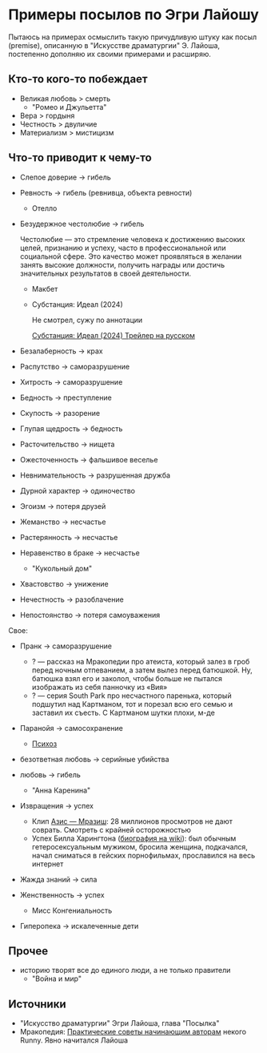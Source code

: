 ﻿---
tags:
  - Эгри Лайош
  - драматургия
  - \"Искусство драматургии\" Лайоша
  - посыл (premise)
authors:
  - fering
---
# Примеры посылов по Эгри Лайошу

Пытаюсь на примерах осмыслить такую причудливую штуку как посыл (premise), описанную в "Искусстве драматургии" Э. Лайоша, постепенно дополняю их своими примерами и расширяю.

<!-- truncate -->

## Кто-то кого-то побеждает

* Великая любовь > смерть
  * "Ромео и Джульетта"
* Вера > гордыня
* Честность > двуличие
* Материализм > мистицизм

## Что-то приводит к чему-то

* Слепое доверие → гибель
* Ревность → гибель (ревнивца, объекта ревности)
  * Отелло
* Безудержное честолюбие → гибель

  Честолюбие — это стремление человека к достижению высоких целей, признанию и успеху, часто в профессиональной или социальной сфере. Это качество может проявляться в желании занять высокие должности, получить награды или достичь значительных результатов в своей деятельности.

  * Макбет
  * Субстанция: Идеал (2024)

    Не смотрел, сужу по аннотации

    [Субстанция: Идеал (2024) Трейлер на русском](https://www.youtube.com/watch?v=KGYzObeS10A)
* Безалаберность → крах
* Распутство → саморазрушение
* Хитрость → саморазрушение

* Бедность → преступление
* Скупость → разорение
* Глупая щедрость → бедность
* Расточительство → нищета

* Ожесточенность → фальшивое веселье

* Невнимательность → разрушенная дружба
* Дурной характер → одиночество
* Эгоизм → потеря друзей

* Жеманство → несчастье
* Растерянность → несчастье
* Неравенство в браке → несчастье
  * "Кукольный дом"

* Хвастовство → унижение
* Нечестность → разоблачение
* Непостоянство → потеря самоуважения

Свое:

* Пранк → саморазрушение
  * ? — рассказ на Мракопедии про атеиста, который залез в гроб перед ночным отпеванием, а затем вылез перед батюшкой. Ну, батюшка взял его и заколол, чтобы больше не пытался изображать из себя панночку из «Вия»
  * ? — серия South Park про несчастного паренька, который подшутил над Картманом, тот и порезал всю его семью и заставил их съесть. С Картманом шутки плохи, м-де
* Паранойя → самосохранение
  * [Психоз](https://mrakopedia.net/wiki/Психоз)
* безответная любовь → серийные убийства
* любовь → гибель
  * "Анна Каренина"
* Извращения → успех
  * Клип [Азис — Мразиш](https://www.youtube.com/watch?v=F4hQ4J4BFOM): 28 миллионов просмотров не дают соврать. Смотреть с крайней осторожностью
  * Успех Билла Харингтона ([биография на wiki](https://en.wikipedia.org/wiki/Billy_Herrington)): был обычным гетеросексуальным мужиком, бросила женщина, подкачался, начал сниматься в гейских порнофильмах, прославился на весь интернет
* Жажда знаний → сила
* Женственность → успех
  * Мисс Конгениальность

* Гиперопека → искалеченные дети

## Прочее

* историю творят все до единого люди, а не только правители
  * "Война и мир"

## Источники

* "Искусство драматургии" Эгри Лайоша, глава "Посылка"
* Мракопедия: [Практические советы начинающим авторам](https://mrakopedia.net/wiki/Мета:Практические_советы_начинающим_авторам) некого Runny. Явно начитался Лайоша

